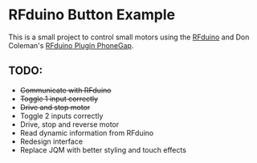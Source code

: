 # RFduino Button Example

This is a small project to control small motors using the [RFduino](http://rfduino.com/ "RFduino") and Don Coleman's [RFduino Plugin PhoneGap](https://github.com/don/cordova-plugin-rfduino/ "RFduino Plugin PhoneGap"). 

## TODO:
-  ~~Communicate with RFduino~~
-  ~~Toggle 1 input correctly~~
-  ~~Drive and stop motor~~
- Toggle 2 inputs correctly
- Drive, stop and reverse motor
- Read dynamic information from RFduino
- Redesign interface
- Replace JQM with better styling and touch effects
